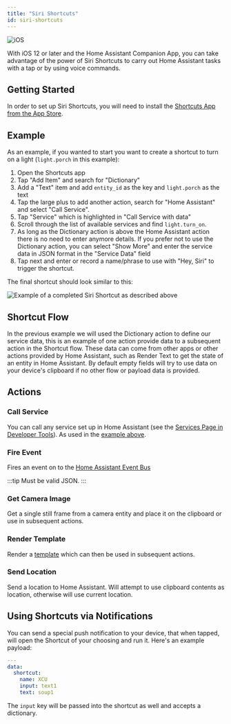 ```yaml
---
title: "Siri Shortcuts"
id: siri-shortcuts
---
```


![iOS](/assets/apple.svg)

With iOS 12 or later and the Home Assistant Companion App, you can take advantage of the power of Siri Shortcuts to carry out Home Assistant tasks with a tap or by using voice commands.

## Getting Started

In order to set up Siri Shortcuts, you will need to install the [Shortcuts App from the App Store](https://apps.apple.com/us/app/shortcuts/id915249334).

## Example

As an example, if you wanted to start you want to create a shortcut to turn on a light (`light.porch` in this example):

1. Open the Shortcuts app
2. Tap "Add Item" and search for "Dictionary"
3. Add a "Text" item and add `entity_id` as the key and `light.porch` as the text
4. Tap the large plus to add another action, search for "Home Assistant" and select "Call Service".
5. Tap "Service" which is highlighted in "Call Service with data"
6. Scroll through the list of available services and find `light.turn_on`.
7. As long as the Dictionary action is above the Home Assistant action there is no need to enter anymore details. If you prefer not to use the Dictionary action, you can select "Show More" and enter the service data in JSON format in the "Service Data" field
8. Tap next and enter or record a name/phrase to use with "Hey, Siri" to trigger the shortcut.

The final shortcut should look similar to this:

<img className="center_image" alt="Example of a completed Siri Shortcut as described above" src="/assets/siri-shortcut-example.jpg" />

## Shortcut Flow

In the previous example we will used the Dictionary action to define our service data, this is an example of one action provide data to a subsequent action in the Shortcut flow. These data can come from other apps or other actions provided by Home Assistant, such as Render Text to get the state of an entity in Home Assistant. By default empty fields will try to use data on your device's clipboard if no other flow or payload data is provided.

## Actions

### Call Service

You can call any service set up in Home Assistant (see the [Services Page in Developer Tools](https://www.home-assistant.io/docs/tools/dev-tools/)). As used in the [example above](#example).

### Fire Event

Fires an event on to the [Home Assistant Event Bus](https://www.home-assistant.io/docs/configuration/events/)

:::tip
Must be valid JSON.
:::

### Get Camera Image

Get a single still frame from a camera entity and place it on the clipboard or use in subsequent actions.

### Render Template

Render a [template](https://www.home-assistant.io/docs/configuration/templating/) which can then be used in subsequent actions.

### Send Location

Send a location to Home Assistant. Will attempt to use clipboard contents as location, otherwise will use current location.

## Using Shortcuts via Notifications

You can send a special push notification to your device, that when tapped, will open the Shortcut of your choosing and run it. Here's an example payload:

```yaml
---
data:
  shortcut:
    name: XCU
    input: text1
    text: soup1
```

The `input` key will be passed into the shortcut as well and accepts a dictionary.
